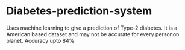 # Diabetes-prediction-system
 Uses machine learning to give a prediction of Type-2 diabetes.
 It is a American based dataset and may not be accurate for every personon planet. Accuracy upto 84%
